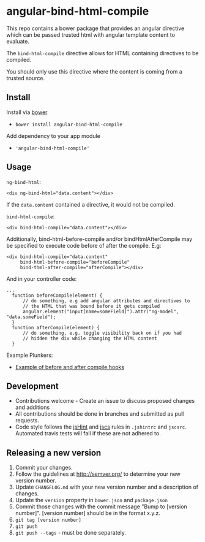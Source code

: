 # angular-bind-html-compile
This repo contains a bower package that provides an angular directive which can be passed trusted html with angular template content to evaluate.

The `bind-html-compile` directive allows for HTML containing directives to be compiled.

You should only use this directive where the content is coming from a trusted
source.

## Install
Install via [bower](http://bower.io)

* `bower install angular-bind-html-compile`

Add dependency to your app module

* `'angular-bind-html-compile'`

## Usage
`ng-bind-html`:
```
<div ng-bind-html="data.content"></div>
```

If the `data.content` contained a directive, it would not be compiled.

`bind-html-compile`:
```
<div bind-html-compile="data.content"></div>
```

Additionally, bind-html-before-compile and/or bindHtmlAfterCompile
may be specified to execute code before of after the compile.  E.g:

```
<div bind-html-compile="data.content"
     bind-html-before-compile="beforeCompile"
     bind-thml-after-compile="afterCompile"></div>
```

And in your controller code:
```
...
  function beforeCompile(element) {
      // do something, e.g add angular attributes and directives to
      // the HTML that was bound before it gets compiled
      angular.element("input[name=someField]").attr("ng-model", "data.someField");
  }
  function afterCompile(element) {
      // do something, e.g. toggle visibility back on if you had
      // hidden the div while changing the HTML content
  }
```

Example Plunkers:

* [Example of before and after compile hooks](http://plnkr.co/edit/f4LobH?p=preview)


## Development
* Contributions welcome - Create an issue to discuss proposed changes and additions
* All contributions should be done in branches and submitted as pull requests.
* Code style follows the [jsHint](http://jshint.com/docs/) and [jscs](http://jscs.info/) rules in `.jshintrc` and `jscsrc`. Automated travis tests will fail if these are not adhered to.

## Releasing a new version

1. Commit your changes.
1. Follow the guidelines at http://semver.org/ to determine your new version number.
1. Update `CHANGELOG.md` with your new version number and a description of changes.
1. Update the `version` property in `bower.json` and `package.json`
1. Commit those changes with the commit message "Bump to [version number]". [version number] should be in the format x.y.z.
1. `git tag [version number]`
1. `git push`
1. `git push --tags` - must be done separately.
